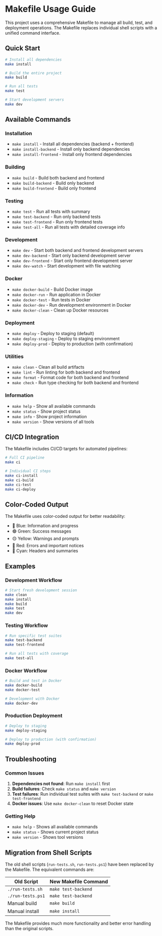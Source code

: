 # Makefile Usage Guide

This project uses a comprehensive Makefile to manage all build, test, and deployment operations. The Makefile replaces individual shell scripts with a unified command interface.

## Quick Start

```bash
# Install all dependencies
make install

# Build the entire project
make build

# Run all tests
make test

# Start development servers
make dev
```

## Available Commands

### Installation
- `make install` - Install all dependencies (backend + frontend)
- `make install-backend` - Install only backend dependencies
- `make install-frontend` - Install only frontend dependencies

### Building
- `make build` - Build both backend and frontend
- `make build-backend` - Build only backend
- `make build-frontend` - Build only frontend

### Testing
- `make test` - Run all tests with summary
- `make test-backend` - Run only backend tests
- `make test-frontend` - Run only frontend tests
- `make test-all` - Run all tests with detailed coverage info

### Development
- `make dev` - Start both backend and frontend development servers
- `make dev-backend` - Start only backend development server
- `make dev-frontend` - Start only frontend development server
- `make dev-watch` - Start development with file watching

### Docker
- `make docker-build` - Build Docker image
- `make docker-run` - Run application in Docker
- `make docker-test` - Run tests in Docker
- `make docker-dev` - Run development environment in Docker
- `make docker-clean` - Clean up Docker resources

### Deployment
- `make deploy` - Deploy to staging (default)
- `make deploy-staging` - Deploy to staging environment
- `make deploy-prod` - Deploy to production (with confirmation)

### Utilities
- `make clean` - Clean all build artifacts
- `make lint` - Run linting for both backend and frontend
- `make format` - Format code for both backend and frontend
- `make check` - Run type checking for both backend and frontend

### Information
- `make help` - Show all available commands
- `make status` - Show project status
- `make info` - Show project information
- `make version` - Show versions of all tools

## CI/CD Integration

The Makefile includes CI/CD targets for automated pipelines:

```bash
# Full CI pipeline
make ci

# Individual CI steps
make ci-install
make ci-build
make ci-test
make ci-deploy
```

## Color-Coded Output

The Makefile uses color-coded output for better readability:
- 🔵 Blue: Information and progress
- 🟢 Green: Success messages
- 🟡 Yellow: Warnings and prompts
- 🔴 Red: Errors and important notices
- 🔵 Cyan: Headers and summaries

## Examples

### Development Workflow
```bash
# Start fresh development session
make clean
make install
make build
make test
make dev
```

### Testing Workflow
```bash
# Run specific test suites
make test-backend
make test-frontend

# Run all tests with coverage
make test-all
```

### Docker Workflow
```bash
# Build and test in Docker
make docker-build
make docker-test

# Development with Docker
make docker-dev
```

### Production Deployment
```bash
# Deploy to staging
make deploy-staging

# Deploy to production (with confirmation)
make deploy-prod
```

## Troubleshooting

### Common Issues

1. **Dependencies not found**: Run `make install` first
2. **Build failures**: Check `make status` and `make version`
3. **Test failures**: Run individual test suites with `make test-backend` or `make test-frontend`
4. **Docker issues**: Use `make docker-clean` to reset Docker state

### Getting Help

- `make help` - Shows all available commands
- `make status` - Shows current project status
- `make version` - Shows tool versions

## Migration from Shell Scripts

The old shell scripts (`run-tests.sh`, `run-tests.ps1`) have been replaced by the Makefile. The equivalent commands are:

| Old Script | New Makefile Command |
|------------|---------------------|
| `./run-tests.sh` | `make test-backend` |
| `./run-tests.ps1` | `make test-backend` |
| Manual build | `make build` |
| Manual install | `make install` |

The Makefile provides much more functionality and better error handling than the original scripts.
